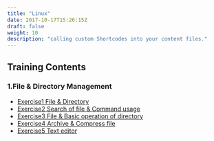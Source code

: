 ```yaml
---
title: "Linux"
date: 2017-10-17T15:26:15Z
draft: false
weight: 10
description: "calling custom Shortcodes into your content files."
---
```


## Training Contents

### 1.File & Directory Management

* [Exercise1 File & Directory](exercise1-file-directory)
* [Exercise2 Search of file & Command usage]()
* [Exercise3 File & Basic operation of directory]()
* [Exercise4 Archive & Compress file]()
* [Exercise5 Text editor]()